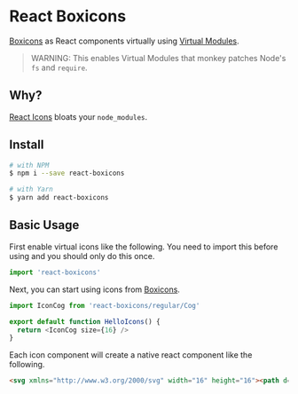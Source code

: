 # React Boxicons

[Boxicons](https://boxicons.com/) as React components virtually using 
[Virtual Modules](https://www.npmjs.com/package/virtual_modules).

> WARNING: This enables Virtual Modules that monkey patches Node's `fs` and 
`require`.

## Why?

[React Icons](https://react-icons.github.io/react-icons/) bloats your 
`node_modules`.

## Install

```bash
# with NPM
$ npm i --save react-boxicons

# with Yarn
$ yarn add react-boxicons
```

## Basic Usage

First enable virtual icons like the following. You need to import this 
before using and you should only do this once.

```js
import 'react-boxicons'
```

Next, you can start using icons from [Boxicons](https://boxicons.com/).

```js
import IconCog from 'react-boxicons/regular/Cog'

export default function HelloIcons() {
  return <IconCog size={16} />
}
```

Each icon component will create a native react component like the following.

```html
<svg xmlns="http://www.w3.org/2000/svg" width="16" height="16"><path d="M12 16c2.206 0 4-1.794 4-4s-1.794-4-4-4-4 1.794-4 4 1.794 4 4 4zm0-6c1.084 0 2 .916 2 2s-.916 2-2 2-2-.916-2-2 .916-2 2-2z"/><path d="m2.845 16.136 1 1.73c.531.917 1.809 1.261 2.73.73l.529-.306A8.1 8.1 0 0 0 9 19.402V20c0 1.103.897 2 2 2h2c1.103 0 2-.897 2-2v-.598a8.132 8.132 0 0 0 1.896-1.111l.529.306c.923.53 2.198.188 2.731-.731l.999-1.729a2.001 2.001 0 0 0-.731-2.732l-.505-.292a7.718 7.718 0 0 0 0-2.224l.505-.292a2.002 2.002 0 0 0 .731-2.732l-.999-1.729c-.531-.92-1.808-1.265-2.731-.732l-.529.306A8.1 8.1 0 0 0 15 4.598V4c0-1.103-.897-2-2-2h-2c-1.103 0-2 .897-2 2v.598a8.132 8.132 0 0 0-1.896 1.111l-.529-.306c-.924-.531-2.2-.187-2.731.732l-.999 1.729a2.001 2.001 0 0 0 .731 2.732l.505.292a7.683 7.683 0 0 0 0 2.223l-.505.292a2.003 2.003 0 0 0-.731 2.733zm3.326-2.758A5.703 5.703 0 0 1 6 12c0-.462.058-.926.17-1.378a.999.999 0 0 0-.47-1.108l-1.123-.65.998-1.729 1.145.662a.997.997 0 0 0 1.188-.142 6.071 6.071 0 0 1 2.384-1.399A1 1 0 0 0 11 5.3V4h2v1.3a1 1 0 0 0 .708.956 6.083 6.083 0 0 1 2.384 1.399.999.999 0 0 0 1.188.142l1.144-.661 1 1.729-1.124.649a1 1 0 0 0-.47 1.108c.112.452.17.916.17 1.378 0 .461-.058.925-.171 1.378a1 1 0 0 0 .471 1.108l1.123.649-.998 1.729-1.145-.661a.996.996 0 0 0-1.188.142 6.071 6.071 0 0 1-2.384 1.399A1 1 0 0 0 13 18.7l.002 1.3H11v-1.3a1 1 0 0 0-.708-.956 6.083 6.083 0 0 1-2.384-1.399.992.992 0 0 0-1.188-.141l-1.144.662-1-1.729 1.124-.651a1 1 0 0 0 .471-1.108z"/></svg>
```
